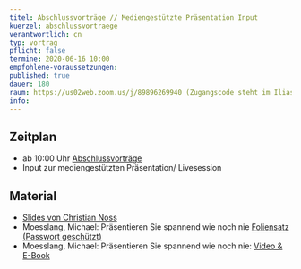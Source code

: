 ```yaml
---
titel: Abschlussvorträge // Mediengestützte Präsentation Input
kuerzel: abschlussvortraege
verantwortlich: cn
typ: vortrag
pflicht: false
termine: 2020-06-16 10:00
empfohlene-voraussetzungen: 
published: true
dauer: 180
raum: https://us02web.zoom.us/j/89896269940 (Zugangscode steht im Ilias)
info: 
---
```



## Zeitplan
- ab 10:00 Uhr [Abschlussvorträge](https://th-koeln.github.io/mi-bachelor-praxisprojektseminar/abschlussvortraege/)
- Input zur mediengestützten Präsentation/ Livesession

## Material
- [Slides von Christian Noss](../../material/mi-pps-praesentation/)
- Moesslang, Michael: Präsentieren Sie spannend wie noch nie [Foliensatz (Passwort geschützt)](../../material/SpannendPraesentieren_Moesslang.pdf)
- Moesslang, Michael: Präsentieren Sie spannend wie noch nie: [Video & E-Book](https://www.wiso-net.de/document/LEC__4630A)
